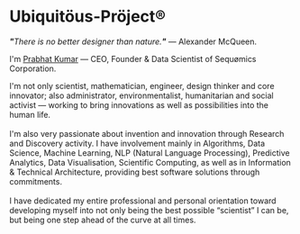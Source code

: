 # Ubiquitöus-Pröject®
<i><b>"</b>There is no better designer than nature.<b>"</b></i> — Alexander McQueen.

I'm [Prabhat Kumar](http://prabhatkumar.org/) — CEO, Founder & Data Scientist of Sequømics Corporation.

I'm not only scientist, mathematician, engineer, design thinker and core innovator; also administrator, environmentalist, humanitarian and social activist — working to bring innovations as well as possibilities into the human life.<br/><br/>I'm also very passionate about invention and innovation through Research and Discovery activity. I have involvement mainly in Algorithms, Data Science, Machine Learning, NLP (Natural Language Processing), Predictive Analytics, Data Visualisation, Scientific Computing, as well as in Information & Technical Architecture, providing best software solutions through commitments.<br/><br/>I have dedicated my entire professional and personal orientation toward developing myself into not only being the best possible “scientist” I can be, but being one step ahead of the curve at all times.
